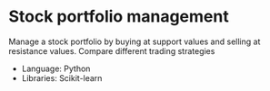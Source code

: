 # Stock portfolio management
Manage a stock portfolio by buying at support values and selling at resistance values. Compare different trading strategies

* Language: Python
* Libraries: Scikit-learn
